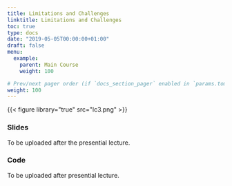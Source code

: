 ```yaml
---
title: Limitations and Challenges
linktitle: Limitations and Challenges
toc: true
type: docs
date: "2019-05-05T00:00:00+01:00"
draft: false
menu:
  example:
    parent: Main Course
    weight: 100

# Prev/next pager order (if `docs_section_pager` enabled in `params.toml`)
weight: 100
---
```


{{< figure library="true" src="lc3.png" >}}

### Slides

To be uploaded after the presential lecture.

### Code

To be uploaded after presential lecture.

